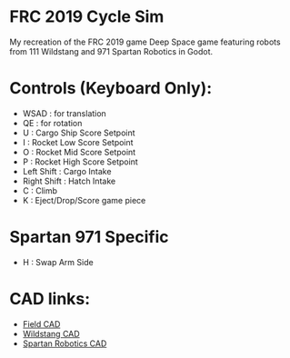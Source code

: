 # FRC 2019 Cycle Sim

My recreation of the FRC 2019 game Deep Space game featuring robots from 111 Wildstang and 971 Spartan Robotics in Godot.

# Controls (Keyboard Only):
- WSAD : for translation
- QE : for rotation
- U : Cargo Ship Score Setpoint
- I : Rocket Low Score Setpoint
- O : Rocket Mid Score Setpoint
- P : Rocket High Score Setpoint
- Left Shift : Cargo Intake
- Right Shift : Hatch Intake
- C : Climb
- K : Eject/Drop/Score game piece

# Spartan 971 Specific
- H : Swap Arm Side

# CAD links:
- [Field CAD](https://cad.onshape.com/documents/d8f0dc4a08683419008f85b4/w/db8bd3ede2efaae37d532f5a/e/f4674e82d9bcba5734e76497)
- [Wildstang CAD](https://cad.onshape.com/documents/9219e1aab9d9a0ae2fadef5a/w/5ca99da7b6d874aa0b7cd59b/e/9bce0ba0ff02a1d300476851)
- [Spartan Robotics CAD](https://cad.onshape.com/documents/fdd0ed432c4d0e96ee0931b8/w/4f636b241a95570fbea6fef4/e/2298e8e53d3019ee5f1ef2d5)

